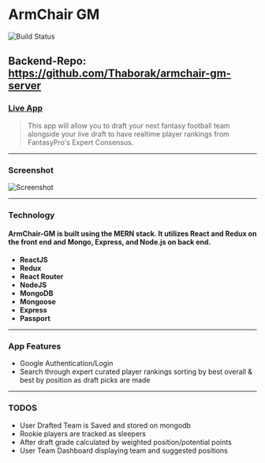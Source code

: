 # ArmChair GM 

![Build Status](https://travis-ci.org/Thaborak/armchair-gm-server.svg?branch=master)

Backend-Repo: https://github.com/Thaborak/armchair-gm-server
----

### [Live App]('https://armchair-gm.netlify.com/')


> This app will allow you to draft your next fantasy football team alongside your live draft to have realtime player rankings from FantasyPro's Expert Consensus.
----
### Screenshot
![Screenshot](screenshot.png)

----
### Technology
#### ArmChair-GM is built using the MERN stack. It utilizes React and Redux on the front end and Mongo, Express, and Node.js on back end.
* **ReactJS**
* **Redux**
* **React Router**
* **NodeJS**
* **MongoDB**
* **Mongoose**
* **Express**
* **Passport**

----
### App Features
* Google Authentication/Login
* Search through expert curated player rankings sorting by best overall & best by position as draft picks are made

----

### TODOS
* User Drafted Team is Saved and stored on mongodb
* Rookie players are tracked as sleepers
* After draft grade calculated by weighted position/potential points
* User Team Dashboard displaying team and suggested positions 


